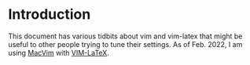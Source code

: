 # Introduction

This document has various tidbits about vim and vim-latex that might be useful to other people trying to tune their settings. As of Feb. 2022, I am using [MacVim](https://github.com/macvim-dev/macvim) with [VIM-LaTeX](http://vim-latex.sourceforge.net/).
